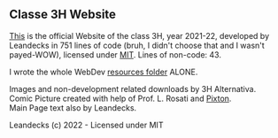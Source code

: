 ## Classe 3H Website

[This](./index.html) is the official Website of the class 3H, year 2021-22, developed by Leandecks in 751 lines of code (bruh, I didn't choose that and I wasn't payed-WOW), licensed under [MIT](LICENSE). Lines of non-code: 43.

I wrote the whole WebDev [resources folder](./page/lezioni/downloads/) ALONE.

Images and non-development related downloads by 3H Alternativa.   
Comic Picture created with help of Prof. L. Rosati and [Pixton](https://www.pixton.com).   
Main Page text also by Leandecks.

Leandecks (c) 2022 - Licensed under MIT